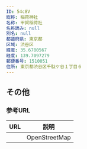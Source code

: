 ```yaml
---
ID: 54c8V
総称: 稲荷神社
名称: 甲賀稲荷社
名称読み: null
別名: null
都道府県: 東京都
区域: 渋谷区
緯度: 35.6780567
経度: 139.7097279
郵便番号: 1510051
住所: 東京都渋谷区千駄ケ谷１丁目６
---
```


## その他

### 参考URL

| URL | 説明          |
| --- | ------------- |
|     | OpenStreetMap |
